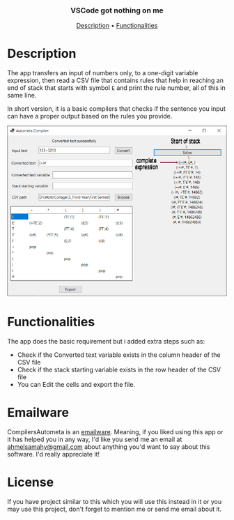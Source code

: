 
<h3 align="center">VSCode got nothing on me</h3>

<div align="center">

[Description](#Description) •
[Functionalities](#Functionalities)

</div>


# Description

The app transfers an input of numbers only, to a one-digit variable expression, then read a CSV file that contains rules that help in reaching an end of stack that starts with symbol `E` and print the rule number, all of this in same line.

In short version, it is a basic compilers that checks if the sentence you input can have a proper output based on the rules you provide.

<p align="center">
<img src="./usedImages/firstSolution.jpg" >
</p>


# Functionalities 
The app does the basic requirement but i added extra steps such as:
* Check if the Converted text variable exists in the column header of the CSV file
* Check if the stack starting variable exists in the row header of the CSV file
* You can Edit the cells and export the file.

# Emailware
CompilersAutometa is an [emailware](https://en.wiktionary.org/wiki/emailware). Meaning, if you liked using this app or it has helped you in any way, I'd like you send me an email at <ahmelsamahy@gmail.com> about anything you'd want to say about this software. I'd really appreciate it!

# License
If you have project similar to this which you will use this instead in it or you may use this project, don't forget to mention me or send me email about it.
